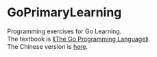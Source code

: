 # GoPrimaryLearning

Programming exercises for Go Learning.  
The textbook is [《The Go Programming Language》](http://www.gopl.io/).  
The Chinese version is [here](https://books.studygolang.com/gopl-zh/).
